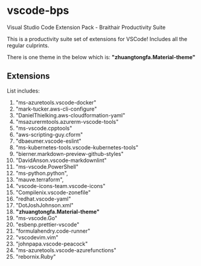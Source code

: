 # vscode-bps
Visual Studio Code Extension Pack - Braithair Productivity Suite

This is a productivity suite set of extensions for VSCode! Includes all the regular culprints.

There is one theme in the below which is: **"zhuangtongfa.Material-theme"**

## Extensions

List includes:

1. "ms-azuretools.vscode-docker"
2. "mark-tucker.aws-cli-configure"
3. "DanielThielking.aws-cloudformation-yaml"
4. "msazurermtools.azurerm-vscode-tools"
5. "ms-vscode.cpptools"
6. "aws-scripting-guy.cform"
7. "dbaeumer.vscode-eslint"
8. "ms-kubernetes-tools.vscode-kubernetes-tools"
9. "bierner.markdown-preview-github-styles"
10. "DavidAnson.vscode-markdownlint"
11. "ms-vscode.PowerShell"
12. "ms-python.python",
13. "mauve.terraform",
14. "vscode-icons-team.vscode-icons"
15. "Compilenix.vscode-zonefile"
16. "redhat.vscode-yaml"
17. "DotJoshJohnson.xml"
18. **"zhuangtongfa.Material-theme"**
19. "ms-vscode.Go"
20. "esbenp.prettier-vscode"
21. "formulahendry.code-runner"
22. "vscodevim.vim"
23. "johnpapa.vscode-peacock"
24. "ms-azuretools.vscode-azurefunctions"
25. "rebornix.Ruby"
